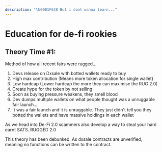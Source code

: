 ```yaml
---
description: "\U0001F648 But i dont wanna learn..."
---
```


# Education for de-fi rookies

## Theory Time \#1:

Method of how all recent fairs were rugged...

1. Devs release on Dxsale with botted wallets ready to buy
2. High max contribution \(Means more token allocation for single wallet\)
3. Low hardcap \(Lower hardcap the more they can maximise the RUG 2.0\)
4. Create hype for the token by not selling
5. Soon as buying pressure weakens, they smell blood
6.  Dev dumps multiple wallets on what people thought was a unruggable fair launch...
7. It was a fair launch and it is unruggable. They just didn't tell you they botted the wallets and have massive holdings in each wallet

As we head into De-Fi 2.0 scammers also develop a way to steal your hard earnt SATS. RUGGED 2.0

This theory has been debunked. As dxsale contracts are unverified, meaning no functions can be written to the contract. 

